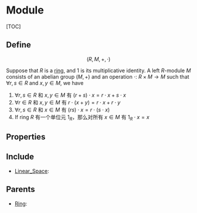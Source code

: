 # Module

[TOC]

## Define

$$
(R, M, +, \cdot)
$$

Suppose that $R$ is a [ring](./Ring.md), and $1$ is its multiplicative identity. A left $R$-module $M$ consists of an abelian group $(M, +)$ and an operation $\cdot$: $R × M \to M$ such that $\forall r, s \in R$ and $x, y \in M$, we have
1. $\forall r, s \in R$ 和 $x, y \in M$ 有 $(r + s) \cdot x = r \cdot x + s \cdot x$
2. $\forall r \in R$ 和 $x, y \in M$ 有 $r \cdot (x + y) = r \cdot x + r \cdot y$
3. $\forall r, s \in R$ 和 $x \in M$ 有 $(rs) \cdot x = r \cdot (s \cdot x)$
4. If ring $R$ 有一个单位元 $1_R$，那么对所有 $x \in M$ 有 $1_R \cdot x = x$

## Properties



## Include

- [Linear_Space](./Linear_Space.md): 

## Parents

- [Ring](./Ring.md): 

